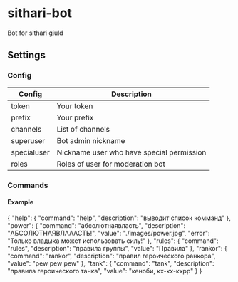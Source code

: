 # sithari-bot
Bot for sithari giuld

## Settings

### Config
Config | Description
------ | ----
token | Your token
prefix | Your prefix
channels | List of channels
superuser | Bot admin nickname
specialuser | Nickname user who have special permission
roles | Roles of user for moderation bot

### Commands

#### Example
{
  "help": {
    "command": "help",
    "description": "выводит список комманд"
  },
  "power": {
    "command": "абсолютнаявласть",
    "description": "АБСОЛЮТНАЯВЛАААСТЬ!",
    "value": "./images/power.jpg",
    "error": "Только владыка может использовать силу!"
  },
  "rules": {
    "command": "rules",
    "description": "правила группы",
    "value": "Правила"
  },
  "rankor": {
    "command": "rankor",
    "description": "правил героического ранкора",
    "value": "pew pew pew"
  },
  "tank": {
    "command": "tank",
    "description": "правила героического танка",
    "value": "кеноби, кх-кх-кхрр"
  }
}
